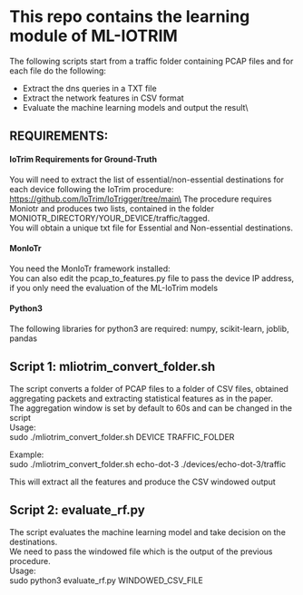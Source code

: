 # This repo contains the learning module of ML-IOTRIM
The following scripts start from a traffic folder containing PCAP files and for each file do the following:
* Extract the dns queries in a TXT file
* Extract the network features in CSV format
* Evaluate the machine learning models and output the result\
## REQUIREMENTS:
#### IoTrim Requirements for Ground-Truth
You will need to extract the list of essential/non-essential destinations for each device following the IoTrim procedure: https://github.com/IoTrim/IoTrigger/tree/main\
The procedure requires Moniotr and produces two lists, contained in the folder MONIOTR_DIRECTORY/YOUR_DEVICE/traffic/tagged.\
You will obtain a unique txt file for Essential and Non-essential destinations.

#### MonIoTr
You need the MonIoTr framework installed:\
You can also edit the pcap_to_features.py file to pass the device IP address, if you only need the evaluation of the ML-IoTrim models

#### Python3
The following libraries for python3 are required: numpy, scikit-learn, joblib, pandas


## Script 1: mliotrim_convert_folder.sh
The script converts a folder of PCAP files to a folder of CSV files, obtained aggregating packets and extracting statistical features as in the paper.\
The aggregation window is set by default to 60s and can be changed in the script\
Usage:\
	sudo ./mliotrim_convert_folder.sh DEVICE TRAFFIC_FOLDER

Example: \
	sudo ./mliotrim_convert_folder.sh echo-dot-3 ./devices/echo-dot-3/traffic

This will extract all the features and produce the CSV windowed output

## Script 2: evaluate_rf.py

The script evaluates the machine learning model and take decision on the destinations.\
We need to pass the windowed file which is the output of the previous procedure.\
Usage:\
	sudo python3 evaluate_rf.py WINDOWED_CSV_FILE
